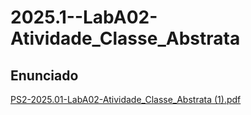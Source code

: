 # 2025.1--LabA02-Atividade_Classe_Abstrata

## Enunciado  
[PS2-2025.01-LabA02-Atividade_Classe_Abstrata (1).pdf](https://github.com/user-attachments/files/20029736/PS2-2025.01-LabA02-Atividade_Classe_Abstrata.1.pdf)
